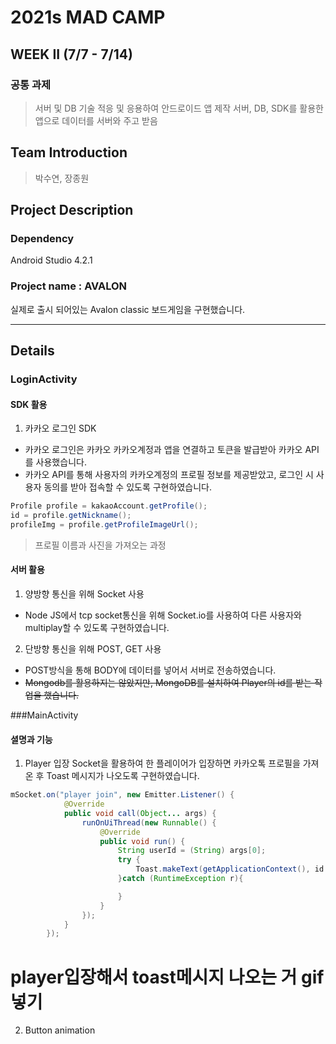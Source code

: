 # 2021s MAD CAMP
## WEEK II (7/7 - 7/14)
### 공통 과제
> 서버 및 DB 기술 적응 및 응용하여 안드로이드 앱 제작
서버, DB, SDK를 활용한 앱으로 데이터를 서버와 주고 받음

## Team Introduction
>박수연, 장종원

## Project Description
### Dependency
Android Studio 4.2.1

### Project name : AVALON
실제로 출시 되어있는 Avalon classic 보드게임을 구현했습니다.

---
## Details
### LoginActivity
#### SDK 활용
1. 카카오 로그인 SDK
- 카카오 로그인은 카카오 카카오계정과 앱을 연결하고 토큰을 발급받아 카카오 API를 사용했습니다. 
- 카카오 API를 통해 사용자의 카카오계정의 프로필 정보를 제공받았고, 로그인 시 사용자 동의를 받아 접속할 수 있도록 구현하였습니다.

```java
Profile profile = kakaoAccount.getProfile();
id = profile.getNickname();
profileImg = profile.getProfileImageUrl();
```
> 프로필 이름과 사진을 가져오는 과정

#### 서버 활용
1. 양방향 통신을 위해 Socket 사용

+ Node JS에서 tcp socket통신을 위해 Socket.io를 사용하여 다른 사용자와 multiplay할 수 있도록 구현하였습니다.

2. 단방향 통신을 위해 POST, GET 사용
+ POST방식을 통해 BODY에 데이터를 넣어서 서버로 전송하였습니다.
+ ~~Mongodb를 활용하지는 않았지만, MongoDB를 설치하여 Player의 id를 받는 작업을 했습니다.~~

###MainActivity 
#### 셜명과 기능
1. Player 입장
Socket을 활용하여 한 플레이어가 입장하면 카카오톡 프로필을 가져온 후 Toast 메시지가 나오도록 구현하였습니다. 
```java
mSocket.on("player join", new Emitter.Listener() {
            @Override
            public void call(Object... args) {
                runOnUiThread(new Runnable() {
                    @Override
                    public void run() {
                        String userId = (String) args[0];
                        try {
                            Toast.makeText(getApplicationContext(), id + "님이 입장하셨습니다.", Toast.LENGTH_SHORT).show();
                        }catch (RuntimeException r){

                        }
                    }
                });
            }
        });
```
# player입장해서 toast메시지 나오는 거 gif 넣기
2. Button animation





